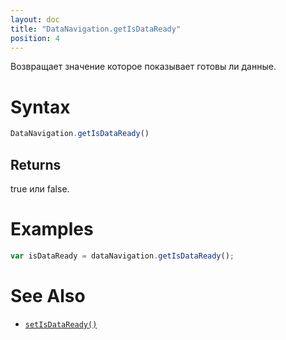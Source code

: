```yaml
---
layout: doc
title: "DataNavigation.getIsDataReady"
position: 4
---
```


Возвращает значение которое показывает готовы ли данные.

# Syntax

```js
DataNavigation.getIsDataReady()
```

## Returns

true или false.

# Examples

```js
var isDataReady = dataNavigation.getIsDataReady();
```

# See Also

* [`setIsDataReady()`](../DataNavigation.setIsDataReady/)
